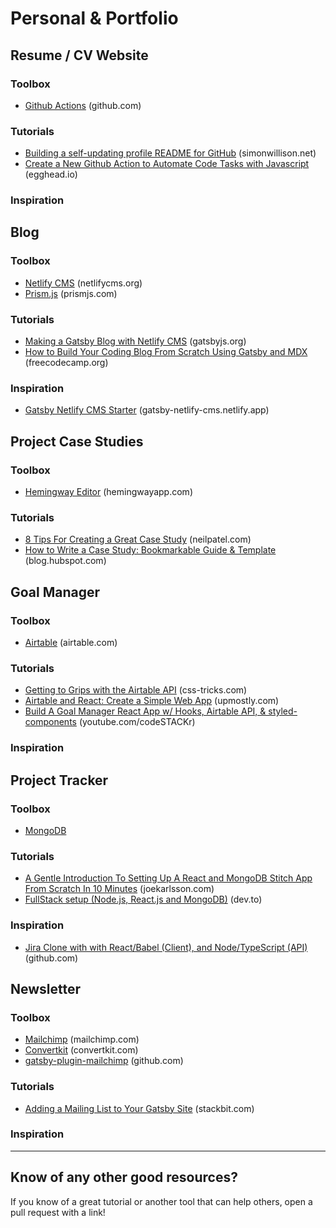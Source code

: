 # Personal & Portfolio

## Resume / CV Website

### Toolbox
* [Github Actions](https://github.com/features/actions) (github.com)

### Tutorials
* [Building a self-updating profile README for GitHub](https://simonwillison.net/2020/Jul/10/self-updating-profile-readme/) (simonwillison.net)
* [Create a New Github Action to Automate Code Tasks with Javascript](https://egghead.io/playlists/create-a-new-github-action-to-automate-code-tasks-with-javascript-f1e9?af=atzgap) (egghead.io)

### Inspiration

## Blog

### Toolbox
* [Netlify CMS](https://www.netlifycms.org/) (netlifycms.org)
* [Prism.js](https://prismjs.com/) (prismjs.com)

### Tutorials
* [Making a Gatsby Blog with Netlify CMS](https://www.gatsbyjs.org/tutorial/blog-netlify-cms-tutorial/) (gatsbyjs.org)
* [How to Build Your Coding Blog From Scratch Using Gatsby and MDX](https://www.freecodecamp.org/news/build-a-developer-blog-from-scratch-with-gatsby-and-mdx/) (freecodecamp.org)

### Inspiration
* [Gatsby Netlify CMS Starter](https://gatsby-netlify-cms.netlify.app/) (gatsby-netlify-cms.netlify.app)

## Project Case Studies

### Toolbox
* [Hemingway Editor](http://www.hemingwayapp.com/) (hemingwayapp.com)

### Tutorials
* [8 Tips For Creating a Great Case Study](https://neilpatel.com/blog/creating-a-great-case-study/) (neilpatel.com)
* [How to Write a Case Study: Bookmarkable Guide & Template](https://blog.hubspot.com/blog/tabid/6307/bid/33282/the-ultimate-guide-to-creating-compelling-case-studies.aspx) (blog.hubspot.com)

## Goal Manager

### Toolbox
* [Airtable](https://airtable.com/) (airtable.com)

### Tutorials
* [Getting to Grips with the Airtable API](https://css-tricks.com/getting-to-grips-with-the-airtable-api/) (css-tricks.com)
* [Airtable and React: Create a Simple Web App](https://upmostly.com/tutorials/create-simple-web-app-react-airtable) (upmostly.com)
* [Build A Goal Manager React App w/ Hooks, Airtable API, & styled-components](https://youtu.be/FEoEvSmtmPQ) (youtube.com/codeSTACKr)

### Inspiration

## Project Tracker

### Toolbox 
* [MongoDB](https://www.mongodb.com/)

### Tutorials
* [A Gentle Introduction To Setting Up A React and MongoDB Stitch App From Scratch In 10 Minutes](https://www.joekarlsson.com/2019/04/a-gentle-introduction-to-setting-up-a-react-and-mongodb-stitch-app-from-scratch-in-10-minutes/) (joekarlsson.com)
* [FullStack setup (Node.js, React.js and MongoDB)](https://dev.to/pacheco/my-fullstack-setup-node-js-react-js-and-mongodb-2a4k) (dev.to)

### Inspiration
* [Jira Clone with with React/Babel (Client), and Node/TypeScript (API)](https://github.com/oldboyxx/jira_clone) (github.com)

## Newsletter

### Toolbox
* [Mailchimp](https://mailchimp.com/) (mailchimp.com)
* [Convertkit](https://convertkit.com/) (convertkit.com)
* [gatsby-plugin-mailchimp](https://www.gatsbyjs.org/packages/gatsby-plugin-mailchimp/) (github.com)

### Tutorials
* [Adding a Mailing List to Your Gatsby Site](https://www.stackbit.com/blog/jamstack-gatsby-mailchimp/) (stackbit.com)

### Inspiration


---

## Know of any other good resources?
If you know of a great tutorial or another tool that can help others, open a pull request with a link!
